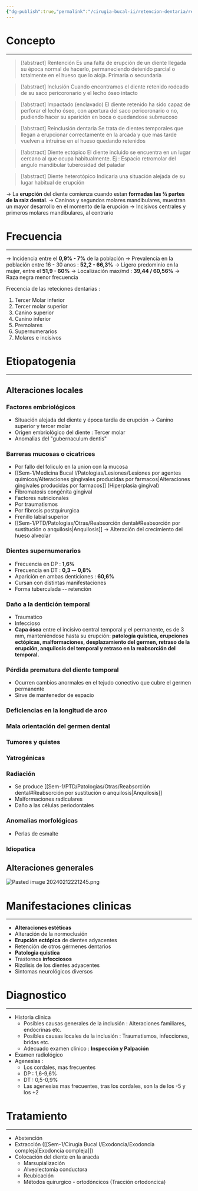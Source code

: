 ```yaml
---
{"dg-publish":true,"permalink":"/cirugia-bucal-ii/retencion-dentaria/retencion-dentaria/"}
---
```


# Concepto
---

> [!abstract] Rentención
> Es una falta de erupción de un diente llegada su época normal de hacerlo, permaneciendo detenido parcial o totalmente en el hueso que lo aloja. Primaria o secundaria

> [!abstract] Inclusión
> Cuando encontramos el diente retenido rodeado de su saco pericoronario y el lecho óseo intacto

> [!abstract] Impactado (enclavado)
> El diente retenido ha sido capaz de perforar el lecho óseo, con apertura del saco pericoronario o no, pudiendo hacer su aparición en boca o quedandose submucoso

> [!abstract] Reinclusión dentaria
> Se trata de dientes temporales que llegan a erupcionar correctamente en la arcada y que mas tarde vuelven a intruirse en el hueso quedando retenidos

> [!abstract] Diente ectópico
> El diente incluido se encuentra en un lugar cercano al que ocupa habitualmente. Ej : Espacio retromolar del angulo mandibular tuberosidad del paladar

> [!abstract] Diente heterotópico
> Indicaria una situación alejada de su lugar habitual de erupción

→ La **erupción** del diente comienza cuando estan **formadas las ¾ partes de la raiz dental**.
	→ Caninos y segundos molares mandibulares, muestran un mayor desarrollo en el momento de la erupción
	→ Incisivos centrales y primeros molares mandibulares, al contrario

# Frecuencia
---

→ Incidencia entre el **0,9% - 7%** de la población
→ Prevalencia en la población entre 16 - 30 anos : **52,2 - 66,3%**
→ Ligero predominio en la mujer, entre el **51,9  - 60%**
→ Localización max/md : **39,44 / 60,56%**
→ Raza negra menor frecuencia

Frecencia de las reteciones dentarias : 
1. Tercer Molar inferior
2. Tercer molar superior
3. Canino superior
4. Canino inferior
5. Premolares 
6. Supernumerarios
7. Molares e incisivos

# Etiopatogenia
---

## Alteraciones locales

### Factores embriológicos

- Situación alejada del diente y época tardia de erupción → Canino superior y tercer molar
- Origen embriológico del diente : Tercer molar
- Anomalias del "gubernaculum dentis"

### Barreras mucosas o cicatrices

- Por fallo del foliculo en la union con la mucosa
- [[Sem-1/Medicina Bucal I/Patologias/Lesiones/Lesiones por agentes quimicos/Alteraciones gingivales producidas por farmacos\|Alteraciones gingivales producidas por farmacos]] (Hiperplasia gingival)
- Fibromatosis congénita gingival
- Factores nutricionales
- Por traumatismos
- Por fibrosis postquirurgica
- Frenillo labial superior
-  [[Sem-1/PTD/Patologias/Otras/Reabsorción dental#Reabsorción por sustitución o anquilosis\|Anquilosis]] → Alteración del crecimiento del hueso alveolar
### Dientes supernumerarios

- Frecuencia en DP : **1,6%**
- Frecuencia en DT : **0,3 -- 0,8%**
- Aparición en ambas denticiones : **60,6%**
- Cursan con distintas manifestaciones
- Forma tuberculada -- retención
### Daño a la dentición temporal

- Traumatico
- Infeccioso
- **Capa ósea** entre el incisivo central temporal y el permanente, es de 3 mm, manteniéndose hasta su erupción: **patología quística, erupciones ectópicas, malformaciones, desplazamiento del germen, retraso de la erupción, anquilosis del temporal y retraso en la reabsorción del temporal.**

### Pérdida prematura del diente temporal

- Ocurren cambios anormales en el tejudo conectivo que cubre el germen permanente
- Sirve de mantenedor de espacio

### Deficiencias en la longitud de arco
### Mala orientación del germen dental
### Tumores y quistes
### Yatrogénicas
### Radiación
- Se produce [[Sem-1/PTD/Patologias/Otras/Reabsorción dental#Reabsorción por sustitución o anquilosis\|Anquilosis]]
- Malformaciones radiculares
- Daño a las células periodontales
### Anomalias morfológicas
- Perlas de esmalte
### Idiopatica
## Alteraciones generales
![Pasted image 20240212221245.png](/img/user/Medias/Pasted%20image%2020240212221245.png)

# Manifestaciones clinicas
---

- **Alteraciones estéticas**
- Alteración de la normoclusión
- **Erupción ectópica** de dientes adyacentes
- Retención de otros gérmenes dentarios
- **Patologia quistica**
- Trastornos **infecciosos** 
- Rizolisis de los dientes adyacentes
- Sintomas neurológicos diversos

# Diagnostico
---

- Historia clinica
	- Posibles causas generales de la inclusión : Alteraciones familiares, endocrinas etc.
	- Posibles causas locales de la inclusión : Traumatismos, infecciones, bridas etc.
	- Adecuado examen clinico : **Inspección y Palpación**
- Examen radiológico
- Agenesias : 
	- Los cordales, mas frecuentes
	- DP : 1,6-9,6%
	- DT : 0,5-0,9%
	- Las agenesias mas frecuentes, tras los cordales, son la de los -5 y los +2

# Tratamiento
---

- Abstención
- Extracción ([[Sem-1/Cirugia Bucal I/Exodoncia/Exodoncia compleja\|Exodoncia compleja]])
-  Colocación del diente en la aracda 
	- Marsupialización
	- Alveolectomia conductora
	- Reubicación
	- Métodos quirurgico - ortodóncicos (Tracción ortodoncica)